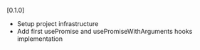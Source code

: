 [0.1.0]

-   Setup project infrastructure
-   Add first usePromise and usePromiseWithArguments hooks implementation
